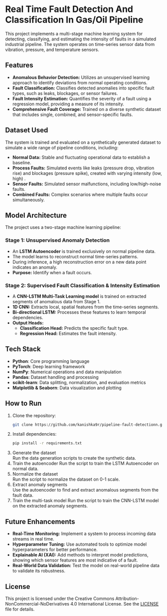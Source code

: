 # Real Time Fault Detection And Classification In Gas/Oil Pipeline 

This project implements a multi-stage machine learning system for detecting, classifying, and estimating the intensity of faults in a simulated industrial pipeline. The system operates on time-series sensor data from vibration, pressure, and temperature sensors.

## Features

- **Anomalous Behavior Detection:** Utilizes an unsupervised learning approach to identify deviations from normal operating conditions.  
- **Fault Classification:** Classifies detected anomalies into specific fault types, such as leaks, blockages, or sensor failures.  
- **Fault Intensity Estimation:** Quantifies the severity of a fault using a regression model, providing a measure of its intensity.  
- **Comprehensive Fault Coverage:** Trained on a diverse synthetic dataset that includes single, combined, and sensor-specific faults.  

## Dataset Used

The system is trained and evaluated on a synthetically generated dataset to simulate a wide range of pipeline conditions, including:

- **Normal Data:** Stable and fluctuating operational data to establish a baseline.  
- **Process Faults:** Simulated events like leaks (pressure drop, vibration rise) and blockages (pressure spike), created with varying intensity (low, high) .  
- **Sensor Faults:** Simulated sensor malfunctions, including low/high-noise faults.  
- **Combined Faults:** Complex scenarios where multiple faults occur simultaneously.  

## Model Architecture

The project uses a two-stage machine learning pipeline:

### Stage 1: Unsupervised Anomaly Detection
- An **LSTM Autoencoder** is trained exclusively on normal pipeline data.  
- The model learns to reconstruct normal time-series patterns.  
- During inference, a high reconstruction error on a new data point indicates an anomaly.  
- **Purpose:** Identify when a fault occurs.

### Stage 2: Supervised Fault Classification & Intensity Estimation
- A **CNN-LSTM Multi-Task Learning model** is trained on extracted segments of anomalous data from Stage 1.  
- **1D CNN:** Extracts local, spatial features from the time-series segments.  
- **Bi-directional LSTM:** Processes these features to learn temporal dependencies.  
- **Output Heads:**  
  - **Classification Head:** Predicts the specific fault type.  
  - **Regression Head:** Estimates the fault intensity.  

## Tech Stack

- **Python**: Core programming language  
- **PyTorch**: Deep learning framework  
- **NumPy**: Numerical operations and data manipulation  
- **Pandas**: Dataset handling and processing  
- **scikit-learn**: Data splitting, normalization, and evaluation metrics  
- **Matplotlib & Seaborn**: Data visualization and plotting  

## How to Run

1. Clone the repository:  
   ```bash
   git clone https://github.com/kanishka9r/pipeline-fault-detectionn.git
2. Install dependencies:  
   ```bash  
   pip install -r requirements.txt
3. Generate the dataset  
Run the data generation scripts to create the synthetic data.  
4. Train the autoencoder
Run the script to train the LSTM Autoencoder on normal data.
5. Normalize the dataset  
Run the script to normalize the dataset on 0-1 scale.
6. Extract anomaly segments  
Use the autoencoder to find and extract anomalous segments from the fault data.  
7. Train the multi-task model
Run the script to train the CNN-LSTM model on the extracted anomaly segments.

## Future Enhancements

- **Real-Time Monitoring:** Implement a system to process incoming data streams in real time.  
- **Hyperparameter Tuning:** Use automated tools to optimize model hyperparameters for better performance.  
- **Explainable AI (XAI):** Add methods to interpret model predictions, showing which sensor features are most indicative of a fault.  
- **Real-World Data Validation:** Test the model on real-world pipeline data to validate its robustness.  
  
## License
This project is licensed under the Creative Commons Attribution-NonCommercial-NoDerivatives 4.0 International License.
See the [LICENSE](LICENSE) file for details.
